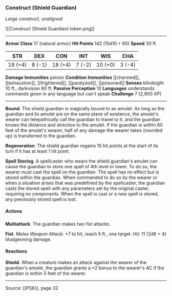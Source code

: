 ### Construct (Shield Guardian)
_Large construct, unaligned_

![[Construct (Shield Guardian) token.png]]




---

**Armor Class** 17 (natural armor)
**Hit Points** 142 (15d10 + 60)
**Speed** 30 ft.

| STR     | DEX     | CON     | INT     | WIS     | CHA     |
|---------|---------|---------|---------|---------|---------|
| 18 (+4) | 8 (-1) | 18 (+4) | 7 (-2) | 10 (+0) | 3 (-4) |

**Damage Immunities** poison
**Condition Immunities** [[charmed]], [[exhaustion]], [[frightened]], [[paralyzed]], [[poisoned]]
**Senses** blindsight 10 ft., darkvision 60 ft.
**Passive Perception** 10
**Languages** understands commands given in any language but can't speak
**Challenge** 7 (2,900 XP)

---

**Bound**. The shield guardian is magically bound to an amulet. As long as the guardian and its amulet are on the same plane of existence, the amulet's wearer can telepathically call the guardian to travel to it, and the guardian knows the distance and direction to the amulet. If the guardian is within 60 feet of the amulet's wearer, half of any damage the wearer takes (rounded up) is transferred to the guardian.

**Regeneration**. The shield guardian regains 10 hit points at the start of its turn if it has at least 1 hit point.

**Spell Storing**. A spellcaster who wears the shield guardian's amulet can cause the guardian to store one spell of 4th level or lower. To do so, the wearer must cast the spell on the guardian. The spell has no effect but is stored within the guardian. When commanded to do so by the wearer or when a situation arises that was predefined by the spellcaster, the guardian casts the stored spell with any parameters set by the original caster, requiring no components. When the spell is cast or a new spell is stored, any previously stored spell is lost.

##### Actions
**Multiattack**. The guardian makes two fist attacks.

**Fist**. _Melee Weapon Attack:_ +7 to hit, reach 5 ft., one target. Hit: 11 (2d6 + 4) bludgeoning damage.

#### Reactions
**Shield**. When a creature makes an attack against the wearer of the guardian's amulet, the guardian grants a +2 bonus to the wearer's AC if the guardian is within 5 feet of the wearer.


---

Source: [[PSK]], page 32